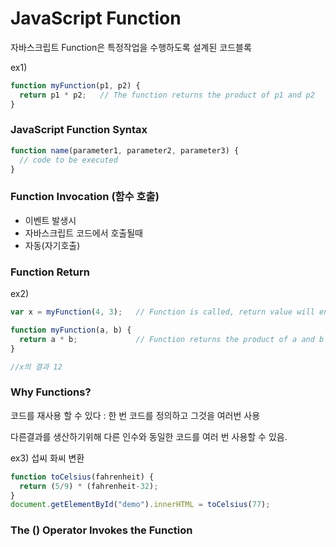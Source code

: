 # JavaScript Function 

자바스크립트 Function은 특정작업을 수행하도록 설계된 코드블록

ex1)
```JavaScript
function myFunction(p1, p2) {
  return p1 * p2;   // The function returns the product of p1 and p2
}
```


### JavaScript Function Syntax

```JavaScript
function name(parameter1, parameter2, parameter3) {
  // code to be executed
}
```

### Function Invocation (함수 호출)
+ 이벤트 발생시
+ 자바스크립트 코드에서 호출될때
+ 자동(자기호출)


### Function Return

ex2)
```JavaScript
var x = myFunction(4, 3);   // Function is called, return value will end up in x

function myFunction(a, b) {
  return a * b;             // Function returns the product of a and b
}

//x의 결과 12

```

### Why Functions?

코드를 재사용 할 수 있다 : 한 번 코드를 정의하고 그것을 여러번 사용

다른결과를 생산하기위해 다른 인수와 동일한 코드를 여러 번 사용할 수 있음.

ex3)
섭씨 화씨 변환
```JavaScript
function toCelsius(fahrenheit) {
  return (5/9) * (fahrenheit-32);
}
document.getElementById("demo").innerHTML = toCelsius(77);
```

### The () Operator Invokes the Function

